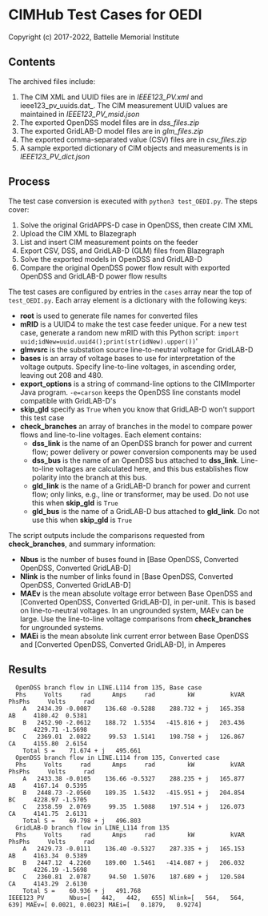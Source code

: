 # CIMHub Test Cases for OEDI

Copyright (c) 2017-2022, Battelle Memorial Institute

## Contents

The archived files include:

1. The CIM XML and UUID files are in _IEEE123_PV.xml_ and ieee123_pv_uuids.dat_. The CIM measurement UUID values are maintained in _IEEE123_PV_msid.json_
2. The exported OpenDSS model files are in _dss_files.zip_
3. The exported GridLAB-D model files are in _glm_files.zip_
4. The exported comma-separated value (CSV) files are in _csv_files.zip_
5. A sample exported dictionary of CIM objects and measurements is in _IEEE123_PV_dict.json_

## Process

The test case conversion is executed with ```python3 test_OEDI.py```. The steps cover:

1. Solve the original GridAPPS-D case in OpenDSS, then create CIM XML
2. Upload the CIM XML to Blazegraph
3. List and insert CIM measurement points on the feeder
4. Export CSV, DSS, and GridLAB-D (GLM) files from Blazegraph
5. Solve the exported models in OpenDSS and GridLAB-D
6. Compare the original OpenDSS power flow result with exported OpenDSS and GridLAB-D power flow results

The test cases are configured by entries in the ```cases``` array near the top of ```test_OEDI.py```.
Each array element is a dictionary with the following keys:

- **root** is used to generate file names for converted files
- **mRID** is a UUID4 to make the test case feeder unique. For a new test case, generate a random new mRID with this Python script: ```import uuid;idNew=uuid.uuid4();print(str(idNew).upper())```'
- **glmvsrc** is the substation source line-to-neutral voltage for GridLAB-D
- **bases** is an array of voltage bases to use for interpretation of the voltage outputs. Specify line-to-line voltages, in ascending order, leaving out 208 and 480.
- **export_options** is a string of command-line options to the CIMImporter Java program. ```-e=carson``` keeps the OpenDSS line constants model compatible with GridLAB-D's
- **skip_gld** specify as ```True``` when you know that GridLAB-D won't support this test case
- **check_branches** an array of branches in the model to compare power flows and line-to-line voltages. Each element contains:
    - **dss_link** is the name of an OpenDSS branch for power and current flow; power delivery or power conversion components may be used
    - **dss_bus** is the name of an OpenDSS bus attached to **dss_link**. Line-to-line voltages are calculated here, and this bus establishes flow polarity into the branch at this bus.
    - **gld_link** is the name of a GridLAB-D branch for power and current flow; only links, e.g., line or transformer, may be used. Do not use this when **skip_gld** is ```True```
    - **gld_bus** is the name of a GridLAB-D bus attached to **gld_link**. Do not use this when **skip_gld** is ```True```

The script outputs include the comparisons requested from **check_branches**, and summary information:

- **Nbus** is the number of buses found in [Base OpenDSS, Converted OpenDSS, Converted GridLAB-D]
- **Nlink** is the number of links found in [Base OpenDSS, Converted OpenDSS, Converted GridLAB-D]
- **MAEv** is the mean absolute voltage error between Base OpenDSS and [Converted OpenDSS, Converted GridLAB-D], in per-unit. This is based on line-to-neutral voltages.
In an ungrounded system, MAEv can be large. Use the line-to-line voltage comparisons from **check_branches** for ungrounded systems.
- **MAEi** is the mean absolute link current error between Base OpenDSS and [Converted OpenDSS, Converted GridLAB-D], in Amperes

## Results

```
  OpenDSS branch flow in LINE.L114 from 135, Base case
  Phs     Volts     rad      Amps     rad         kW          kVAR   PhsPhs     Volts     rad
    A   2434.39 -0.0087    136.68 -0.5288    288.732 + j   165.358     AB     4180.42  0.5381
    B   2452.90 -2.0612    188.72  1.5354   -415.816 + j   203.436     BC     4229.71 -1.5698
    C   2369.01  2.0822     99.53  1.5141    198.758 + j   126.867     CA     4155.80  2.6154
    Total S =    71.674 + j   495.661
  OpenDSS branch flow in LINE.L114 from 135, Converted case
  Phs     Volts     rad      Amps     rad         kW          kVAR   PhsPhs     Volts     rad
    A   2433.38 -0.0105    136.66 -0.5327    288.235 + j   165.877     AB     4167.14  0.5395
    B   2448.73 -2.0560    189.35  1.5432   -415.951 + j   204.854     BC     4228.97 -1.5705
    C   2358.59  2.0769     99.35  1.5088    197.514 + j   126.073     CA     4141.75  2.6131
    Total S =    69.798 + j   496.803
  GridLAB-D branch flow in LINE_L114 from 135
  Phs     Volts     rad      Amps     rad         kW          kVAR   PhsPhs     Volts     rad
    A   2429.73 -0.0111    136.40 -0.5327    287.335 + j   165.153     AB     4163.34  0.5389
    B   2447.12  4.2260    189.00  1.5461   -414.087 + j   206.032     BC     4226.19 -1.5698
    C   2360.81  2.0787     94.50  1.5076    187.689 + j   120.584     CA     4143.29  2.6130
    Total S =    60.936 + j   491.768
IEEE123_PV       Nbus=[   442,   442,   655] Nlink=[   564,   564,   639] MAEv=[ 0.0021, 0.0023] MAEi=[   0.1879,   0.9274]
```

